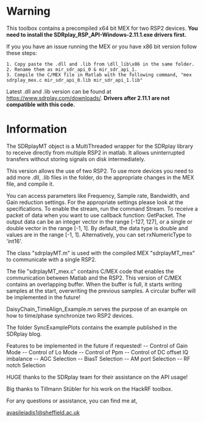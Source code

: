 # Warning

This toolbox contains a precompiled x64 bit MEX for two RSP2 devices. **You need to install the SDRplay_RSP_API-Windows-2.11.1.exe drivers first.**

If you you have an issue running the MEX or you have x86 bit version follow these steps:

    1. Copy paste the .dll and .lib from \dll_lib\x86 in the same folder.
    2. Rename them as mir_sdr_api_0 & mir_sdr_api_1. 
    3. Compile the C/MEX file in Matlab with the following command, "mex sdrplay_mex.c mir_sdr_api_0.lib mir_sdr_api_1.lib"

Latest .dll and .lib version can be found at https://www.sdrplay.com/downloads/. **Drivers after 2.11.1 are not compatible with this code.**

# Information

The SDRplayMT object is a MultiThreaded wrapper for the SDRplay library to receive directly from multiple RSP2 in matlab. It allows uninterrupted transfers without storing signals on disk intermediately.

This version allows the use of two RSP2. To use more devices you need to add more .dll, .lib files in the folder, do the appropriate changes in the MEX file, and compile it.

You can access parameters like Frequency, Sample rate, Bandwidth, and Gain reduction settings. For the appropriate settings please look at the specifications. To enable the stream, run the command Stream. To receive a packet of data when you want to use callback function: GetPacket. The output data can be an integer vector in the range [-127, 127], or a single or double vector in the range [-1, 1]. By default, the data type is double and values are in the range [-1, 1]. Alternatively, you can set rxNumericType to 'int16'.

The class "sdrplayMT.m" is used with the compiled MEX "sdrplayMT_mex" to communicate with a single RSP2.

The file "sdrplayMT_mex.c" contains C/MEX code that enables the communication between Matlab and the RSP2. This version of C/MEX contains an overlapping buffer. When the buffer is full, it starts writing samples at the start, overwriting the previous samples. A circular buffer will be implemented in the future!

DaisyChain_TimeAlign_Example.m serves the purpose of an example on how to time/phase synchronize two RSP2 devices.

The folder SyncExamplePlots contains the example published in the SDRplay blog.

Features to be implemented in the future if requested! -- Control of Gain Mode -- Control of Lo Mode -- Control of Ppm -- Control of DC offset IQ imbalance -- AGC Selection -- BiasT Selection -- AM port Selection -- RF notch Selection

HUGE thanks to the SDRplay team for their assistance on the API usage!

Big thanks to Tillmann Stübler for his work on the HackRF toolbox.

For any questions or assistance, you can find me at,

avasileiadis1@sheffield.ac.uk

